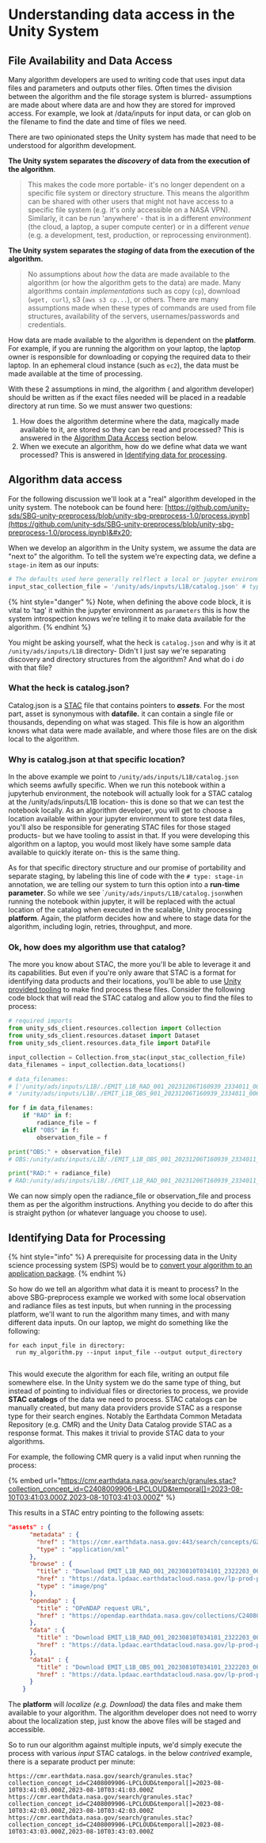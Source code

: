 # Understanding data access in the Unity System

## File Availability and Data Access&#x20;

Many algorithm developers are used to writing code that uses input data files and parameters and outputs other files.  Often times the division between the algorithm and the file storage system is blurred- assumptions are made about where data are and how they are stored for improved access. For example, we look at /data/inputs for input data, or can glob on the filename to find the date and time of files we need.

There are two opinionated steps the Unity system has made that need to be understood for algorithm development.

**The Unity system separates  the **_**discovery**_** of data from the execution of the algorithm**.&#x20;

> This makes the code more portable- it's no longer dependent on a specific file system or directory structure. This means the algorithm can be shared with other users that might not have access to a specific file system (e.g. it's only accessible on a NASA VPN).  Similarly, it can be run 'anywhere' - that is in a different _environment_ (the cloud, a laptop, a super compute center) or in a different _venue_ (e.g. a development, test, production, or reprocessing environment).&#x20;

&#x20;**The Unity system separates the **_**staging**_** of data from the execution of the algorithm.** &#x20;

> No assumptions about _how_ the data are made available to the algorithm (or how the algorithm gets to the data) are made. Many algorithms contain _implementations_ such as copy (`cp`), download (`wget, curl`), s3 (`aws s3 cp...`), or others. There are many assumptions made when these types of commands are used from file structures, availability of the servers, usernames/passwords and credentials.

How data are made available to the algorithm is dependent on the **platform**. For example, if you are running the algorithm on your laptop, the laptop owner is responsible for downloading or copying the required data to their laptop. In an ephemeral cloud instance (such as `ec2`), the data must be made available at the time of processing.

With these 2 assumptions in mind, the algorithm ( and algorithm developer) should be written as if the exact files needed will be placed in a readable directory at run time. So we must answer two questions:

1. How does the algorithm determine where the data, magically made available to it, are stored so they can be read and processed? This is answered in the [Algorithm Data Access](users-guide.md#algorithm-data-access) section below.
2. When we execute an algorithm, how do we define what data we want processed? This is answered in [Identifying data for processing](users-guide.md#identifying-data-for-processing).

## Algorithm data access

For the following discussion we'll look at a "real" algorithm developed in the unity system. The notebook can be found here: [https://github.com/unity-sds/SBG-unity-preprocess/blob/unity-sbg-preprocess-1.0/process.ipynb](https://github.com/unity-sds/SBG-unity-preprocess/blob/unity-sbg-preprocess-1.0/process.ipynb)&#x20;

When we develop an algorithm in the Unity system, we assume the data are "next to" the algorithm. To tell the system we're expecting data, we define a `stage-in` item as our inputs:

```python
# The defaults used here generally relflect a local or jupyter environment; they are replaced with "runtime" values when run in the system.
input_stac_collection_file = '/unity/ads/inputs/L1B/catalog.json' # type: stage-in
```

{% hint style="danger" %}
Note, when defining the above code block, it is vital to 'tag' it within the jupyter environment as `parameters` this is how the system introspection knows we're telling it to make data available for the algorithm.
{% endhint %}

You might be asking yourself, what the heck is `catalog.json` and why is it at `/unity/ads/inputs/L1B` directory- Didn't I just say we're separating discovery and directory structures from the algorithm? And what do i _do_ with that file?

### What the heck is catalog.json?

Catalog.json is a [STAC](https://stacspec.org/) file that contains pointers to _**assets**_. For the most part, asset is synonymous with **datafile.** it can contain a single file or thousands, depending on what was staged. This file is how an algorithm knows what data were made available, and where those files are on the disk local to the algorithm.

### Why is catalog.json at that specific location?

In the above example we point to `/unity/ads/inputs/L1B/catalog.json` which seems awfully specific. When we run this notebook within a jupyterhub environment, the notebook will actually look for a STAC catalog at the /unity/ads/inputs/L1B location- this is done so that we can test the notebook locally. As an algorithm developer, you will get to choose a location available within your jupyter environment to store test data files, you'll also be responsible for generating STAC files for those staged products- but we have tooling to assist in that. If you were developing this algorithm on a laptop, you would most likely have some sample data available to quickly iterate on- this is the same thing.

As for that specific directory structure and our promise of portability and separate staging, by labeling this line of code with the `# type: stage-in` annotation, we are telling our system to turn this option into a **run-time parameter**. So while we see \``/unity/ads/inputs/L1B/catalog.json`when running the notebook within jupyter, it will be replaced with the actual location of the catalog when executed in the scalable, Unity processing **platform**. Again, the platform decides how and where to stage data for the algorithm, including login, retries, throughput, and more.

### Ok, how does my algorithm use that catalog?

The more you know about STAC, the more you'll be able to leverage it and its capabilities. But even if you're only aware that STAC is a format for identifying data products and their locations, you'll be able to use [Unity provided tooling](https://pypi.org/project/unity-sds-client/) to make find process these files. Consider the following code block that will read the STAC catalog and allow you to find the files to process:

```python
# required imports
from unity_sds_client.resources.collection import Collection
from unity_sds_client.resources.dataset import Dataset
from unity_sds_client.resources.data_file import DataFile

input_collection = Collection.from_stac(input_stac_collection_file)
data_filenames = input_collection.data_locations()

# data_filenames:
# ['/unity/ads/inputs/L1B/./EMIT_L1B_RAD_001_20231206T160939_2334011_006.nc',
# '/unity/ads/inputs/L1B/./EMIT_L1B_OBS_001_20231206T160939_2334011_006.nc']

for f in data_filenames:
    if "RAD" in f:
        radiance_file = f
    elif "OBS" in f:
        observation_file = f

print("OBS:" + observation_file)
# OBS:/unity/ads/inputs/L1B/./EMIT_L1B_OBS_001_20231206T160939_2334011_006.nc

print("RAD:" + radiance_file)
# RAD:/unity/ads/inputs/L1B/./EMIT_L1B_RAD_001_20231206T160939_2334011_006.nc
```

We can now simply open the radiance\_file or observation\_file and process them as per the algorithm instructions. Anything you decide to do after this is straight python (or whatever language you choose to use).

## Identifying Data for Processing

{% hint style="info" %}
A prerequisite for processing data in the Unity science processing system (SPS) would be to [convert your algorithm to an application package](packaging-an-algorithm.md).&#x20;
{% endhint %}

So how do we tell an algorithm what data it is meant to process? In the above SBG-preprocess example we worked with some local observation and radiance files as test inputs, but when running in the processing platform, we'll want to run the algorithm many times, and with many different data inputs. On our laptop, we might do something like the following:

```
for each input_file in directory:
  run my_algorithm.py --input input_file --output output_directory
  
```

This would execute the algorithm for each file, writing an output file somewhere else. In the Unity system we do the same type of thing, but instead of pointing to individual files or directories to process, we provide **STAC catalogs** of the data we need to process. STAC catalogs can be manually created, but many data providers provide STAC as a response type for their search engines. Notably the Earthdata Common Metadata Repository (e.g. CMR) and the Unity Data Catalog provide STAC as a response format. This makes it trivial to provide STAC data to your algorithms.&#x20;

For example, the following CMR query is a valid input when running the process:

{% embed url="https://cmr.earthdata.nasa.gov/search/granules.stac?collection_concept_id=C2408009906-LPCLOUD&temporal[]=2023-08-10T03:41:03.000Z,2023-08-10T03:41:03.000Z" %}

This results in a STAC entry pointing to the following assets:

```json
"assets" : {
      "metadata" : {
        "href" : "https://cmr.earthdata.nasa.gov:443/search/concepts/G2752969350-LPCLOUD.xml",
        "type" : "application/xml"
      },
      "browse" : {
        "title" : "Download EMIT_L1B_RAD_001_20230810T034101_2322203_002.png",
        "href" : "https://data.lpdaac.earthdatacloud.nasa.gov/lp-prod-public/EMITL1BRAD.001/EMIT_L1B_RAD_001_20230810T034101_2322203_002/EMIT_L1B_RAD_001_20230810T034101_2322203_002.png",
        "type" : "image/png"
      },
      "opendap" : {
        "title" : "OPeNDAP request URL",
        "href" : "https://opendap.earthdata.nasa.gov/collections/C2408009906-LPCLOUD/granules/EMIT_L1B_RAD_001_20230810T034101_2322203_002"
      },
      "data" : {
        "title" : "Download EMIT_L1B_RAD_001_20230810T034101_2322203_002.nc",
        "href" : "https://data.lpdaac.earthdatacloud.nasa.gov/lp-prod-protected/EMITL1BRAD.001/EMIT_L1B_RAD_001_20230810T034101_2322203_002/EMIT_L1B_RAD_001_20230810T034101_2322203_002.nc"
      },
      "data1" : {
        "title" : "Download EMIT_L1B_OBS_001_20230810T034101_2322203_002.nc",
        "href" : "https://data.lpdaac.earthdatacloud.nasa.gov/lp-prod-protected/EMITL1BRAD.001/EMIT_L1B_RAD_001_20230810T034101_2322203_002/EMIT_L1B_OBS_001_20230810T034101_2322203_002.nc"
      }
    }
```

The **platform** will _localize (e.g. Download)_ the data files and make them available to your algorithm. The algorithm developer does not need to worry about the localization step, just know the above files will be staged and accessible.

So to run our algorithm against multiple inputs, we'd simply execute the process with various _input_ STAC catalogs. in the below _contrived_ example, there is a separate product per minute:

```
https://cmr.earthdata.nasa.gov/search/granules.stac?collection_concept_id=C2408009906-LPCLOUD&temporal[]=2023-08-10T03:41:03.000Z,2023-08-10T03:41:03.000Z
https://cmr.earthdata.nasa.gov/search/granules.stac?collection_concept_id=C2408009906-LPCLOUD&temporal[]=2023-08-10T03:42:03.000Z,2023-08-10T03:42:03.000Z
https://cmr.earthdata.nasa.gov/search/granules.stac?collection_concept_id=C2408009906-LPCLOUD&temporal[]=2023-08-10T03:43:03.000Z,2023-08-10T03:43:03.000Z
```

